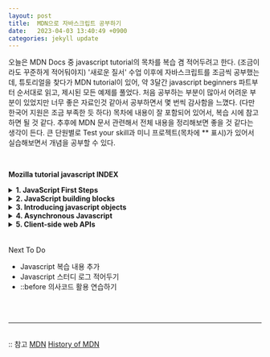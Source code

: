```yaml
---
layout: post
title:  MDN으로 자바스크립트 공부하기
date:   2023-04-03 13:40:49 +0900
categories: jekyll update
---
```

오늘은 MDN Docs 중 javascript tutorial의 목차를 복습 겸 적어두려고 한다. (조금이라도 꾸준하게 적어둬야지)
'새로운 질서' 수업 이후에 자바스크립트를 조금씩 공부했는데, 튜토리얼을 찾다가 MDN tutorial이 있어, 약 3달간 javascript beginners 파트부터 순서대로 읽고, 제시된 모든 예제를 풀었다. 처음 공부하는 부분이 많아서 어려운 부분이 있었지만 너무 좋은 자료인것 같아서 공부하면서 몇 번씩 감사함을 느꼈다. (다만 한국어 지원은 조금 부족한 듯 하다) 목차에 내용이 잘 포함되어 있어서, 복습 시에 참고하면 될 것 같다. 추후에 MDN 문서 관련해서 전체 내용을 정리해보면 좋을 것 같다는 생각이 든다. 큰 단원별로 Test your skill과 미니 프로젝트(목차에 ** 표시)가 있어서 실습해보면서 개념을 공부할 수 있다.

<br>

**Mozilla tutorial javascript INDEX**

<details>
<summary><b>1. JavaScript First Steps</b></summary>
&nbsp;&nbsp;<details><summary>What is JavaScript?</summary>
&nbsp;&nbsp;* A high level definition <br>
&nbsp;&nbsp;* So what can it really do? <br>
&nbsp;&nbsp;* What is JavaScript doing on your page? <br>
&nbsp;&nbsp;* How do you add JavaScript to your page? <br>
</details>

&nbsp;&nbsp;<details><summary>A first into JavaScript</summary>
&nbsp;&nbsp;* Thinking like a programmer <br>
&nbsp;&nbsp;* Example - Guess the number game <br>
</details>

&nbsp;&nbsp;<details><summary>What went wrong? Trouble shooting JavaScript</summary>
&nbsp;&nbsp;* Types of error <br>
&nbsp;&nbsp;* An erroneous example <br>
&nbsp;&nbsp;* Fixing syntax errors <br>
&nbsp;&nbsp;* A logic error <br>
&nbsp;&nbsp;* other common errors <br>
</details>

&nbsp;&nbsp;<details><summary>Storing the information you need - Variables</summary>
&nbsp;&nbsp;* What is a variable? <br>
&nbsp;&nbsp;* Declaring a variable <br>
&nbsp;&nbsp;* Initializing a variable <br>
&nbsp;&nbsp;* A note about varible <br>
&nbsp;&nbsp;* Updating a variable <br>
&nbsp;&nbsp;* Variable types <br>
&nbsp;&nbsp;* Dynamic typing <br>
&nbsp;&nbsp;* Constants in JavaScript <br>
&nbsp;&nbsp;* When to use const and when to use let <br>
<details><summary>Test your skills!</summary>
&nbsp;&nbsp;Variable 1 <br>
&nbsp;&nbsp;Variable 2 <br>
&nbsp;&nbsp;Variable 3
</details>
</details>

&nbsp;&nbsp;<details><summary>Basic math in JavaScript - numbers and operators</summary>
&nbsp;&nbsp;* Everybody loves math <br>
&nbsp;&nbsp;* Arithmetic operators <br>
&nbsp;&nbsp;* Increment and decrement operators <br>
&nbsp;&nbsp;* Assignment operators <br>
&nbsp;&nbsp;* Active learning : sizing a canvas box <br>
&nbsp;&nbsp;* Comparison operators <br>
<details><summary>Test your skills!</summary>
Math 1 <br>
Math 2 <br>
Math 3
</details>
</details>

&nbsp;&nbsp;<details><summary>Handling text - Strings in JavaScript</summary>
&nbsp;&nbsp;* The power of words <br>
&nbsp;&nbsp;* Strings - the basics <br>
&nbsp;&nbsp;* Concatenating strings <br>
&nbsp;&nbsp;* Numbers vs Strings <br>
&nbsp;&nbsp;* Including expressions in strings <br>
&nbsp;&nbsp;* Multiline strings <br>
</details>

&nbsp;&nbsp;<details><summary>Useful string methods</summary>
&nbsp;&nbsp;* Strings as objects <br>
&nbsp;&nbsp;* Finding the length of a string <br>
&nbsp;&nbsp;* Retrieving a specific string character <br>
&nbsp;&nbsp;* Testing if a string contains a substring <br>
&nbsp;&nbsp;* Finding the position of a substring in a string <br>
&nbsp;&nbsp;* Extracting a substring from a string <br>
&nbsp;&nbsp;* Changing case <br>
&nbsp;&nbsp;* Updating parts of a string <br>
&nbsp;&nbsp;* Active learning examples <br>
<details><summary>Test your skills!</summary>
Strings 1 <br>
Strings 2 <br>
Strings 3 <br>
Strings 4
</details>
</details>

&nbsp;&nbsp;<details><summary>Arrays</summary>
&nbsp;&nbsp;* What is an array? <br>
&nbsp;&nbsp;* Creating arrays <br>
&nbsp;&nbsp;* Finding the length of an array <br>
&nbsp;&nbsp;* Accessing and modifying array items <br>
&nbsp;&nbsp;* Finding the index of items in an array <br>
&nbsp;&nbsp;* Adding items <br>
&nbsp;&nbsp;* Removing items <br>
&nbsp;&nbsp;* Accessing every item <br>
&nbsp;&nbsp;* Converting between strings ans arrays <br>
&nbsp;&nbsp;* Active learning : Printing those products <br>
&nbsp;&nbsp;* Active learning : Top 5 searches <br>
<details><summary>Test your skills!</summary>
Arrays 1 <br>
Arrays 2 <br>
Arrays 3 <br>
Arrays 4
</details>
</details>


<br><b>**Silly story generator</b><br><br>


</details> 

<details>
<summary><b>2. JavaScript building blocks</b></summary>
&nbsp;&nbsp;<details><summary>Making decisions in your code - conditionals</summary>
&nbsp;&nbsp;* You can have it on one conditions! <br>
&nbsp;&nbsp;* If... else statements <br>
&nbsp;&nbsp;* Switch statements <br>
&nbsp;&nbsp;* Ternary operator <br>
&nbsp;&nbsp;* Active learning : A simple calendar <br>
&nbsp;&nbsp;* Active learning : Move color choices <br>

&nbsp;&nbsp;<details><summary>Test your skills!</summary>
&nbsp;&nbsp;Conditionals 1 <br>
&nbsp;&nbsp;Conditionals 2 <br>
&nbsp;&nbsp;Conditionals 3 <br>
&nbsp;&nbsp;Conditionals 4
</details>
</details>

&nbsp;&nbsp;<details><summary>Looping code</summary>
&nbsp;&nbsp;* Why are loops useful? <br>
&nbsp;&nbsp;* Looping through a collection <br>
&nbsp;&nbsp;* The standard for loop <br>
&nbsp;&nbsp;* Exiting loops with break <br>
&nbsp;&nbsp;* Skipping iterations with continue <br>
&nbsp;&nbsp;* While and do ... while <br>
&nbsp;&nbsp;* Active learning : Launch countdown <br>
&nbsp;&nbsp;* Active learning : Filling in a guest list <br>
&nbsp;&nbsp;* Which loop type should you use? <br>

&nbsp;&nbsp;<details><summary>Test your skills!</summary>
&nbsp;&nbsp;Loops 1 <br>
&nbsp;&nbsp;Loops 2 <br>
&nbsp;&nbsp;Loops 3 
</details>
</details>

&nbsp;&nbsp;<details><summary>Functions - reusable blocks of code</summary>
&nbsp;&nbsp;* Where do i find functions? <br>
&nbsp;&nbsp;* Built-in browser functions <br>
&nbsp;&nbsp;* Functions versus methods <br>
&nbsp;&nbsp;* Invoking functions <br>
&nbsp;&nbsp;* Function parameters <br>
&nbsp;&nbsp;* Anonymouus functions and arrow functions <br>
&nbsp;&nbsp;* Function scope and conflicts <br>

&nbsp;&nbsp;<details><summary>Test your skills!</summary>
&nbsp;&nbsp;Functions 1 <br>
&nbsp;&nbsp;Functions 2 <br>
&nbsp;&nbsp;Functions 3 <br>
&nbsp;&nbsp;Functions 4
</details>
</details>

&nbsp;&nbsp;<details><summary>Build your own function</summary>
&nbsp;&nbsp;* Action learning : Let's build a function <br>
&nbsp;&nbsp;* The basic function <br>
&nbsp;&nbsp;* Calling the function <br>
&nbsp;&nbsp;* Improving the function with parameters <br>

&nbsp;&nbsp;<details><summary>Test your skills!</summary>
&nbsp;&nbsp;Functions 1 <br>
&nbsp;&nbsp;Functions 2 <br>
&nbsp;&nbsp;Functions 3 <br>
&nbsp;&nbsp;Functions 4
</details>
</details>

&nbsp;&nbsp;<details><summary>Function return values</summary>
&nbsp;&nbsp;* What are return values? <br>
&nbsp;&nbsp;* Active learning : our own return value function <br>
&nbsp;&nbsp;* Now its your turn! <br>

&nbsp;&nbsp;<details><summary>Test your skills!</summary>
&nbsp;&nbsp;Functions 1 <br>
&nbsp;&nbsp;Functions 2 <br>
&nbsp;&nbsp;Functions 3 <br>
&nbsp;&nbsp;Functions 4
</details>
</details>

&nbsp;&nbsp;<details><summary>Introduction to Events!</summary>
&nbsp;&nbsp;* What is an event?<br>
&nbsp;&nbsp;* Using addEventListener() <br>
&nbsp;&nbsp;* Other event listener mechanisms <br>
&nbsp;&nbsp;* Event objects <br>
&nbsp;&nbsp;* Preventing defalut behavior <br>
&nbsp;&nbsp;* Event bubbling <br>
&nbsp;&nbsp;* Event deligation <br>
&nbsp;&nbsp;* It is not just web pages <br>

&nbsp;&nbsp;<details><summary>Test your skills!</summary>
&nbsp;&nbsp;Events 1 <br>
&nbsp;&nbsp;Events 2 <br>
&nbsp;&nbsp;Events 3 
</details>
</details>


<br><b>**Image gallery</b><br><br>


</details> 

<details>
<summary><b>3. Introducing javascript objects</b></summary>
&nbsp;&nbsp;<details><summary>JavaScript object basics</summary>
&nbsp;&nbsp;* Object basics <br>
&nbsp;&nbsp;* Dot notation <br>
&nbsp;&nbsp;* Bracket notation <br>
&nbsp;&nbsp;* Setting object members <br>
&nbsp;&nbsp;* What is "this"? <br>
&nbsp;&nbsp;* Introducing constructors <br>
&nbsp;&nbsp;* You've been using objects all along <br>

&nbsp;&nbsp;<details><summary>Test your skills!</summary>
&nbsp;&nbsp;Object basics 1 <br>
&nbsp;&nbsp;Object basics 2 <br>
&nbsp;&nbsp;Object basics 3 <br>
&nbsp;&nbsp;Object basics 4
</details>
</details>

&nbsp;&nbsp;<details><summary>Object prototypes</summary>
&nbsp;&nbsp;* The prototype chain <br>
&nbsp;&nbsp;* Shadowing properties <br>
&nbsp;&nbsp;* Setting a prototype <br>
&nbsp;&nbsp;* Prototypes and inheritance <br>

</details>

&nbsp;&nbsp;<details><summary>Object - oriented programming</summary>
&nbsp;&nbsp;* Classes and instances <br>
&nbsp;&nbsp;* Inheritance <br>
&nbsp;&nbsp;* Encapsulation <br>
&nbsp;&nbsp;* OOP and JavaScript <br>

</details>

&nbsp;&nbsp;<details><summary>Classes in JavaScript</summary>
&nbsp;&nbsp;* Classes and constructors <br>
&nbsp;&nbsp;* Inheritance <br>
&nbsp;&nbsp;* Encapsulation <br>

&nbsp;&nbsp;<details><summary>Test your skills!</summary>
&nbsp;&nbsp;OOJS 1 <br>
&nbsp;&nbsp;OOJS 2 <br>
</details>
</details>

&nbsp;&nbsp;<details><summary>Working with JSON</summary>
&nbsp;&nbsp;* No, really, what is JSON? <br>
&nbsp;&nbsp;* Active learning : working through a JSON example <br>
&nbsp;&nbsp;* Converting between objects ans text <br>

&nbsp;&nbsp;<details><summary>Test your skills!</summary>
&nbsp;&nbsp;JSON 1
</details>
</details>

&nbsp;&nbsp;<details><summary>Object building practice</summary>
&nbsp;&nbsp;* Modeling a ball in our program<br>
&nbsp;&nbsp;* Animating the ball <br>
&nbsp;&nbsp;* Adding collision detection <br>

</details>

<br><b>**Adding feature to our bouncing balls demo</b><br><br>

</details> 


<details>
<summary><b>4. Asynchronous Javascript</b></summary>
&nbsp;&nbsp;<details><summary>Introducing asynchronous Javascript</summary>
&nbsp;&nbsp;* Synchronous programming <br>
&nbsp;&nbsp;* Event handlers <br>
&nbsp;&nbsp;* Callbacks <br>

</details>

&nbsp;&nbsp;<details><summary>How to use prommies</summary>
&nbsp;&nbsp;* Using the fetch() API <br>
&nbsp;&nbsp;* Chaining promies <br>
&nbsp;&nbsp;* Catching errors <br>
&nbsp;&nbsp;* Promise termminology <br>
&nbsp;&nbsp;* Combining multiple promises <br>
&nbsp;&nbsp;* Async and await <br>
</details>

&nbsp;&nbsp;<details><summary>How to implement a promise-based API</summary>
&nbsp;&nbsp;* Implementing an alarm() API <br>
&nbsp;&nbsp;* Other types of workers<br>
</details>

&nbsp;&nbsp;<details><summary>Introducing workers</summary>
&nbsp;&nbsp;* Using web workers <br>
&nbsp;&nbsp;* Inheritance <br>
&nbsp;&nbsp;* Encapsulation <br>
</details>

<br><b>**Sequencing Animation</b><br><br>

</details> 

<details>
<summary><b>5. Client-side web APIs</b></summary>
&nbsp;&nbsp;<details><summary>Introduction to web APIs</summary>
&nbsp;&nbsp;* What are APIs? <br>
&nbsp;&nbsp;* What can APIs do? <br>
&nbsp;&nbsp;* How do APIs work? <br>

</details>

&nbsp;&nbsp;<details><summary>Manipulating documents</summary>
&nbsp;&nbsp;* The important parts of a web browser <br>
&nbsp;&nbsp;* The document object model <br>
&nbsp;&nbsp;* Active learning : Basic DOM manipulation <br>
&nbsp;&nbsp;* Active learning : A dynamic shopping list <br>

</details>

&nbsp;&nbsp;<details><summary>Fetching data from the server</summary>
&nbsp;&nbsp;* What is the problem here? <br>
&nbsp;&nbsp;* The Fetch API<br>
&nbsp;&nbsp;* The XMLHttpRequest API<br>
</details>

&nbsp;&nbsp;<details><summary>Third-party APIs</summary>
&nbsp;&nbsp;* What are third party APIs? <br>
&nbsp;&nbsp;* Extending the Map quest example<br>
&nbsp;&nbsp;* A RESTful API - NY Times <br>
&nbsp;&nbsp;* An approach for using third-party APIs <br>
&nbsp;&nbsp;* YOUTUBE example <br>
</details>

&nbsp;&nbsp;<details><summary>Drawing graphics</summary>
&nbsp;&nbsp;* Graphics on the web <br>
&nbsp;&nbsp;* Active learnning : Getting started with a \<Canvas\> <br>
&nbsp;&nbsp;* 2D canvas basics <br>
&nbsp;&nbsp;* Loop and animations <br>
&nbsp;&nbsp;* WebGL <br>
</details>

&nbsp;&nbsp;<details><summary>Video and Audio APIs</summary>
&nbsp;&nbsp;* HTML video and audio <br>
&nbsp;&nbsp;* The HTMLMediaElement API <br>
</details>

&nbsp;&nbsp;<details><summary>Client-side Storage</summary>
&nbsp;&nbsp;* Client-side storage? <br>
&nbsp;&nbsp;* Storing simple data - Web storage <br>
&nbsp;&nbsp;* Storing complex data - Indexed DB <br>
&nbsp;&nbsp;* Offline asset storage <br>
</details>

</details> 




<br>
<br>
Next To Do
<ul>
<li> Javascript 복습 내용 추가 </li>
<li> Javascript 스터디 로그 적어두기 </li>
<li> ::before 의사코드 활용 연습하기</li>
</ul>

<br><br>
<hr style="border-width:0.5px">
<br>
:: 참고    
<a href="https://developer.mozilla.org/ko/" target="_blank">MDN</a>      
<a href="https://developer.mozilla.org/en-US/docs/MDN/At_ten/History_of_MDN">History of MDN</a>
 




